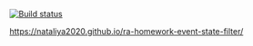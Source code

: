 [![Build status](https://ci.appveyor.com/api/projects/status/rkigbqwyyvyigfne?svg=true)](https://ci.appveyor.com/project/Nataliya2020/ra-homework-event-state-filter)

https://nataliya2020.github.io/ra-homework-event-state-filter/
